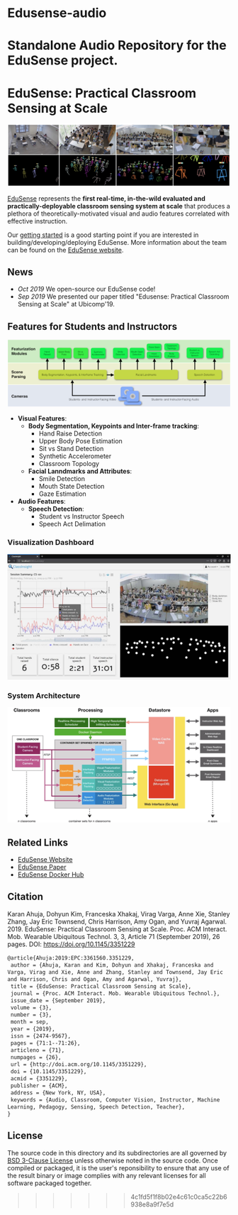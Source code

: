 # Edusense-audio
Standalone Audio Repository for the EduSense project.
=======
# EduSense: Practical Classroom Sensing at Scale

![hero image](media/hero.png)

[EduSense](https://www.edusense.io/) represents the **first real-time, in-the-wild evaluated and practically-deployable  classroom sensing system at scale** that produces a plethora of theoretically-motivated visual and audio features correlated with effective instruction.

Our [getting started](doc/getting_started.md) is a good starting point if you are interested in building/developing/deploying EduSense. More information about the team can be found on the [EduSense website](https://www.edusense.io/team).

## News

- *Oct 2019* We open-source our EduSense code!
- *Sep 2019* We presented our paper titled "Edusense: Practical Classroom Sensing at Scale" at Ubicomp'19.

## Features for Students and Instructors
![features](media/features.png)
- **Visual Features**:
    - **Body Segmentation, Keypoints and Inter-frame tracking**:
        - Hand Raise Detection
        - Upper Body Pose Estimation
        - Sit vs Stand Detection
        - Synthetic Accelerometer
        - Classroom Topology
    - **Facial Lanndmarks and Attributes**:
        - Smile Detection
        - Mouth State Detection
        - Gaze Estimation
- **Audio Features**:
    - **Speech Detection**:        
        - Student vs Instructor Speech
        - Speech Act Delimation   

### Visualization Dashboard
![viz dashboard](media/dashboard.jpg)


### System Architecture
![system architecture](media/architecture.png)

## Related Links
- [EduSense Website](https://www.edusense.io/)
- [EduSense Paper](https://karan-ahuja.com/assets/docs/paper/edusense.pdf)
- [EduSense Docker Hub](https://hub.docker.com/u/edusensecmu)

## Citation

Karan Ahuja, Dohyun Kim, Franceska Xhakaj, Virag Varga, Anne Xie, Stanley Zhang, Jay Eric Townsend, Chris Harrison, Amy Ogan, and Yuvraj Agarwal. 2019. EduSense: Practical Classroom Sensing at Scale. Proc. ACM Interact. Mob. Wearable Ubiquitous Technol. 3, 3, Article 71 (September 2019), 26 pages. DOI: https://doi.org/10.1145/3351229

```
@article{Ahuja:2019:EPC:3361560.3351229,
 author = {Ahuja, Karan and Kim, Dohyun and Xhakaj, Franceska and Varga, Virag and Xie, Anne and Zhang, Stanley and Townsend, Jay Eric and Harrison, Chris and Ogan, Amy and Agarwal, Yuvraj},
 title = {EduSense: Practical Classroom Sensing at Scale},
 journal = {Proc. ACM Interact. Mob. Wearable Ubiquitous Technol.},
 issue_date = {September 2019},
 volume = {3},
 number = {3},
 month = sep,
 year = {2019},
 issn = {2474-9567},
 pages = {71:1--71:26},
 articleno = {71},
 numpages = {26},
 url = {http://doi.acm.org/10.1145/3351229},
 doi = {10.1145/3351229},
 acmid = {3351229},
 publisher = {ACM},
 address = {New York, NY, USA},
 keywords = {Audio, Classroom, Computer Vision, Instructor, Machine Learning, Pedagogy, Sensing, Speech Detection, Teacher},
}
```

## License

The source code in this directory and its subdirectories are all governed
by [BSD 3-Clause License](/LICENSE) unless otherwise noted in the source code.
Once compiled or packaged, it is the user's reponsibility to ensure that any
use of the result binary or image complies with any relevant licenses for all
software packaged together.
>>>>>>> 4c1fd5f1f8b02e4c61c0ca5c22b6938e8a9f7e5d
